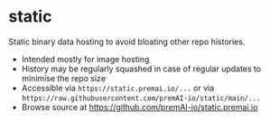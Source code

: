 # static

Static binary data hosting to avoid bloating other repo histories.

- Intended mostly for image hosting
- History may be regularly squashed in case of regular updates to minimise the repo size
- Accessible via `https://static.premai.io/...` or via `https://raw.githubusercontent.com/premAI-io/static/main/...`
- Browse source at <https://github.com/premAI-io/static.premai.io>
